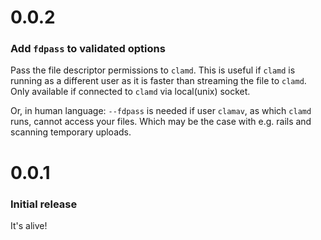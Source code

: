 # 0.0.2

### Add `fdpass` to validated options

Pass the file descriptor permissions to `clamd`. This is useful if `clamd` is running as a different user as it is faster than streaming the file to `clamd`. Only available if connected to `clamd` via local(unix) socket.

Or, in human language: `--fdpass` is needed if user `clamav`, as which `clamd` runs, cannot access your files. Which may be the case with e.g. rails and scanning temporary uploads.

# 0.0.1

### Initial release

It's alive!
